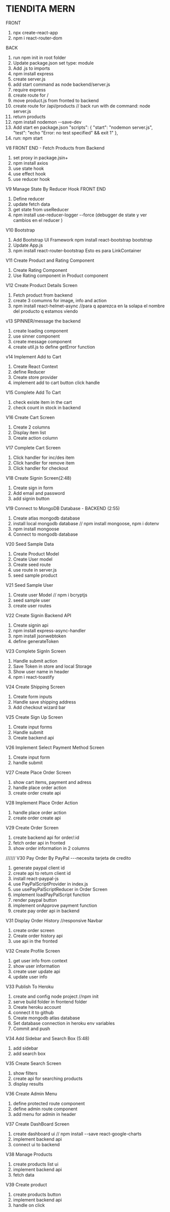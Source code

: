# TIENDITA MERN

FRONT

1. npx create-react-app
2. npm i react-router-dom

BACK

1. run npm init in root folder
2. Update package.json set type: module
3. Add .js to imports
4. npm install express
5. create server.js
6. add start command as node backend/server.js
7. require express
8. create route for /
9. move product.js from fronted to backend
10. create route for /api/products // back run with de command: node server.js
11. return products
12. npm install nodemon --save-dev
13. Add start en package.json
    "scripts": {
    "start": "nodemon server.js",
    "test": "echo \"Error: no test specified\" && exit 1"
    },
14. run: npm start

V8 FRONT END - Fetch Products from Backend

1. set proxy in package.jsin+
2. npm install axios
3. use state hook
4. use effect hook
5. use reducer hook

V9 Manage State By Reducer Hook FRONT END

1. Define reducer
2. update fetch data
3. get state from useReducer
4. npm install use-reducer-logger --force (debugger de state y ver cambios en el reducer )

V10 Bootstrap

1. Add Bootstrap UI Framework npm install react-bootstrap bootstrap
2. Update App.js
3. npm install react-router-bootstrap Esto es para LinkContainer

V11 Create Product and Rating Component

1. Create Rating Component
2. Use Rating component in Product component

V12 Create Product Details Screen

1. Fetch product from backend
2. create 3 comumns for image, info and action
3. npm install react-helmet-async //para q aparezca en la solapa el nombre del producto q estamos viendo

v13 SPINNER/message the backend

1. create loading component
2. use sinner component
3. create message component
4. create util.js to define getError function

v14 Implement Add to Cart

1. Create React Context
2. define Reducer
3. Create store provider
4. implement add to cart button click handle

V15 Complete Add To Cart

1. check existe item in the cart
2. check count in stock in backend

V16 Create Cart Screen

1. Create 2 columns
2. Display item list
3. Create action column

V17 Complete Cart Screen

1. Click handler for inc/des item
2. Click handler for remove item
3. Click handler for checkout

V18 Create Signin Screen(2:48)

1. Create sign in form
2. Add email and password
3. add signin button

V19 Connect to MongoDB Database - BACKEND (2:55)

1. Create atlas mongodb database
2. install local mongodb database // npm install mongoose, npm i dotenv
3. npm install mongoose
4. Connect to mongodb database

V20 Seed Sample Data

1. Create Product Model
2. Create User model
3. Create seed route
4. use route in server.js
5. seed sample product

V21 Seed Sample User

1. Create user Model // npm i bcryptjs
2. seed sample user
3. create user routes

V22 Create Signin Backend API

1. Create signin api
2. npm install express-async-handler
3. npm install jsonwebtoken
4. define generateToken

V23 Complete SignIn Screen

1. Handle submit action
2. Save Token in store and local Storage
3. Show user name in header
4. npm i react-toastify

V24 Create Shipping Screen

1. Create form inputs
2. Handle save shipping address
3. Add checkout wizard bar

V25 Create Sign Up Screen

1. Create input forms
2. Handle submit
3. Create backend api

V26 Implement Select Payment Method Screen

1. Create input form
2. handle submit

V27 Create Place Order Screen

1. show cart items, payment and adress
2. handle place order action
3. create order create api

V28 Implement Place Order Action

1. handle place order action
2. create order create api

V29 Create Order Screen

1. create backend api for order/:id
2. fetch order api in fronted
3. show order information in 2 columns

////// V30 Pay Order By PayPal ---necesita tarjeta de credito

1. generate paypal client id
2. create api to return client id
3. install react-paypal-js
4. use PayPalScriptProvider in index.js
5. use usePayPalScriptReducer in Order Screen
6. implement loadPayPalScript function
7. render paypal button
8. implement onApprove payment function
9. create pay order api in backend

V31 Display Order History //responsive Navbar

1. create order screen
2. Create order history api
3. use api in the fronted

V32 Create Profile Screen

1. get user info from context
2. show user information
3. create user update api
4. update user info

V33 Publish To Heroku

1. create and config node project //npm init
2. serve build folder in frontend folder
3. Create heroku account
4. connect it to github
5. Create mongodb atlas database
6. Set database connection in heroku env variables
7. Commit and push

V34 Add Sidebar and Search Box (5:48)

1. add sidebar
2. add search box

V35 Create Search Screen

1. show filters
2. create api for searching products
3. display results

V36 Create Admin Menu

1. define protected route component
2. define admin route component
3. add menu for admin in header

V37 Create DashBoard Screen

1. create dashboard ui // npm install --save react-google-charts
2. implement backend api
3. connect ui to backend

V38 Manage Products

1. create products list ui
2. implement backend api
3. fetch data

V39 Create product

1. create products button
2. implement backend api
3. handle on click
